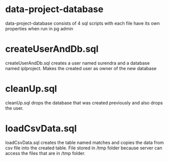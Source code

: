 # data-project-database
data-project-database consists of 4 sql scripts with each file have its own properties when run in pg admin

# createUserAndDb.sql
createUserAndDb.sql creates a user named surendra and a database named iplproject. Makes the created user as owner of the new database

# cleanUp.sql
cleanUp.sql drops the database that was created previously and also drops the user.

# loadCsvData.sql
loadCsvData.sql creates the table named matches and copies the data from csv file into the created table. File stored in /tmp folder because server can access the files that are in /tmp folder.


